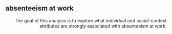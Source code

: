 ## absenteeism at work
<div style="text-align: right"> The goal of this analysis is to explore what individual and social-context attributes are strongly associated
with absenteeism at work.<div/>
